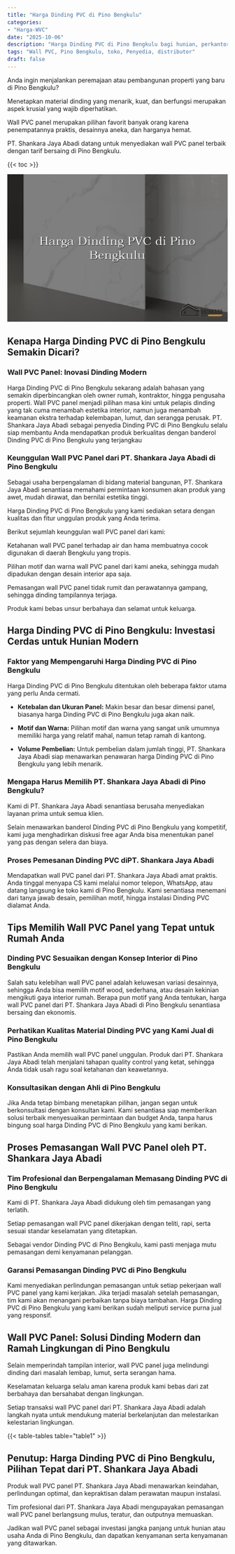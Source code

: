 ```yaml
---
title: "Harga Dinding PVC di Pino Bengkulu"
categories: 
- "Harga-WVC"
date: "2025-10-06"
description: "Harga Dinding PVC di Pino Bengkulu bagi hunian, perkantoran, serta gerai. Produk unggulan, variasi motif, warna elegan, dengan layanan instalasi ditangani oleh tenaga ahli ahli dan kepastian resmi!|Layanan penyediaan Dinding PVC di Pino Bengkulu untuk keperluan tempat tinggal, office, atau toko, dengan material berkualitas dan instalasi oleh tenaga ahli profesional serta garansi resmi.|Alternatif Dinding PVC di Pino Bengkulu yang terpercaya bagi hunian, perkantoran, dan toko, dengan material unggulan dan pemasangan ditangani oleh tenaga ahli berpengalaman serta jaminan resmi.|Distribusi Dinding PVC di Pino Bengkulu bagi rumah, office, dan gerai, dengan material terbaik dan penempatan ditangani oleh teknisi profesional, dilengkapi dengan garansi resmi.}"
tags: "Wall PVC, Pino Bengkulu, toko, Penyedia, distributor"
draft: false
---
```


Anda ingin menjalankan peremajaan atau pembangunan properti yang baru di Pino Bengkulu?

Menetapkan material dinding yang menarik, kuat, dan berfungsi merupakan aspek krusial yang wajib diperhatikan.

Wall PVC panel merupakan pilihan favorit banyak orang karena penempatannya praktis, desainnya aneka, dan harganya hemat.

PT. Shankara Jaya Abadi datang untuk menyediakan wall PVC panel terbaik dengan tarif bersaing di Pino Bengkulu.

{{< toc >}}

![Harga Dinding PVC di Pino Bengkulu](/images/Harga-WVC/Harga-Dinding-PVC-di-Pino-Bengkulu.png)


## Kenapa Harga Dinding PVC di Pino Bengkulu Semakin Dicari?

### Wall PVC Panel: Inovasi Dinding Modern

Harga Dinding PVC di Pino Bengkulu sekarang adalah bahasan yang semakin diperbincangkan oleh owner rumah, kontraktor, hingga pengusaha properti. Wall PVC panel menjadi pilihan masa kini untuk pelapis dinding yang tak cuma menambah estetika interior, namun juga menambah keamanan ekstra terhadap kelembapan, lumut, dan serangga perusak. PT. Shankara Jaya Abadi sebagai penyedia Dinding PVC di Pino Bengkulu selalu siap membantu Anda mendapatkan produk berkualitas dengan banderol Dinding PVC di Pino Bengkulu yang terjangkau

### Keunggulan Wall PVC Panel dari PT. Shankara Jaya Abadi di Pino Bengkulu

Sebagai usaha berpengalaman di bidang material bangunan, PT. Shankara Jaya Abadi senantiasa memahami permintaan konsumen akan produk yang awet, mudah dirawat, dan bernilai estetika tinggi.

Harga Dinding PVC di Pino Bengkulu yang kami sediakan setara dengan kualitas dan fitur unggulan produk yang Anda terima.

Berikut sejumlah keunggulan wall PVC panel dari kami:

Ketahanan wall PVC panel terhadap air dan hama membuatnya cocok digunakan di daerah Bengkulu yang tropis.

Pilihan motif dan warna wall PVC panel dari kami aneka, sehingga mudah dipadukan dengan desain interior apa saja.

Pemasangan wall PVC panel tidak rumit dan perawatannya gampang, sehingga dinding tampilannya terjaga.

Produk kami bebas unsur berbahaya dan selamat untuk keluarga.

## Harga Dinding PVC di Pino Bengkulu: Investasi Cerdas untuk Hunian Modern

### Faktor yang Mempengaruhi Harga Dinding PVC di Pino Bengkulu

Harga Dinding PVC di Pino Bengkulu ditentukan oleh beberapa faktor utama yang perlu Anda cermati.

- **Ketebalan dan Ukuran Panel:** Makin besar dan besar dimensi panel, biasanya harga Dinding PVC di Pino Bengkulu juga akan naik.

- **Motif dan Warna:** Pilihan motif dan warna yang sangat unik umumnya memiliki harga yang relatif mahal, namun tetap ramah di kantong.

- **Volume Pembelian:** Untuk pembelian dalam jumlah tinggi, PT. Shankara Jaya Abadi siap menawarkan penawaran harga Dinding PVC di Pino Bengkulu yang lebih menarik.

### Mengapa Harus Memilih PT. Shankara Jaya Abadi di Pino Bengkulu?

Kami di PT. Shankara Jaya Abadi senantiasa berusaha menyediakan layanan prima untuk semua klien.

Selain menawarkan banderol Dinding PVC di Pino Bengkulu yang kompetitif, kami juga menghadirkan diskusi free agar Anda bisa menentukan panel yang pas dengan selera dan biaya.

### Proses Pemesanan Dinding PVC diPT. Shankara Jaya Abadi

Mendapatkan wall PVC panel dari PT. Shankara Jaya Abadi amat praktis. Anda tinggal menyapa CS kami melalui nomor telepon, WhatsApp, atau datang langsung ke toko kami di Pino Bengkulu. Kami senantiasa menemani dari tanya jawab desain, pemilihan motif, hingga instalasi Dinding PVC dialamat Anda.

## Tips Memilih Wall PVC Panel yang Tepat untuk Rumah Anda

### Dinding PVC Sesuaikan dengan Konsep Interior di Pino Bengkulu

Salah satu kelebihan wall PVC panel adalah keluwesan variasi desainnya, sehingga Anda bisa memilih motif wood, sederhana, atau desain kekinian mengikuti gaya interior rumah. Berapa pun motif yang Anda tentukan, harga wall PVC panel dari PT. Shankara Jaya Abadi di Pino Bengkulu senantiasa bersaing dan ekonomis.

### Perhatikan Kualitas Material Dinding PVC yang Kami Jual di Pino Bengkulu

Pastikan Anda memilih wall PVC panel unggulan. Produk dari PT. Shankara Jaya Abadi telah menjalani tahapan quality control yang ketat, sehingga Anda tidak usah ragu soal ketahanan dan keawetannya.

### Konsultasikan dengan Ahli di Pino Bengkulu

Jika Anda tetap bimbang menetapkan pilihan, jangan segan untuk berkonsultasi dengan konsultan kami. Kami senantiasa siap memberikan solusi terbaik menyesuaikan permintaan dan budget Anda, tanpa harus bingung soal harga Dinding PVC di Pino Bengkulu yang kami berikan.

## Proses Pemasangan Wall PVC Panel oleh PT. Shankara Jaya Abadi

### Tim Profesional dan Berpengalaman Memasang Dinding PVC di Pino Bengkulu

Kami di PT. Shankara Jaya Abadi didukung oleh tim pemasangan yang terlatih.

Setiap pemasangan wall PVC panel dikerjakan dengan teliti, rapi, serta sesuai standar keselamatan yang ditetapkan.

Sebagai vendor Dinding PVC di Pino Bengkulu, kami pasti menjaga mutu pemasangan demi kenyamanan pelanggan.

### Garansi Pemasangan Dinding PVC di Pino Bengkulu

Kami menyediakan perlindungan pemasangan untuk setiap pekerjaan wall PVC panel yang kami kerjakan. Jika terjadi masalah setelah pemasangan, tim kami akan menangani perbaikan tanpa biaya tambahan. Harga Dinding PVC di Pino Bengkulu yang kami berikan sudah meliputi service purna jual yang responsif.

## Wall PVC Panel: Solusi Dinding Modern dan Ramah Lingkungan di Pino Bengkulu

Selain memperindah tampilan interior, wall PVC panel juga melindungi dinding dari masalah lembap, lumut, serta serangan hama.

Keselamatan keluarga selalu aman karena produk kami bebas dari zat berbahaya dan bersahabat dengan lingkungan.

Setiap transaksi wall PVC panel dari PT. Shankara Jaya Abadi adalah langkah nyata untuk mendukung material berkelanjutan dan melestarikan kelestarian lingkungan.

{{< table-tables table="table1" >}}

## Penutup: Harga Dinding PVC di Pino Bengkulu, Pilihan Tepat dari PT. Shankara Jaya Abadi

Produk wall PVC panel PT. Shankara Jaya Abadi menawarkan keindahan, perlindungan optimal, dan kepraktisan dalam perawatan maupun instalasi.

Tim profesional dari PT. Shankara Jaya Abadi mengupayakan pemasangan wall PVC panel berlangsung mulus, teratur, dan outputnya memuaskan.

Jadikan wall PVC panel sebagai investasi jangka panjang untuk hunian atau usaha Anda di Pino Bengkulu, dan dapatkan kenyamanan serta kenyamanan yang ditawarkan.